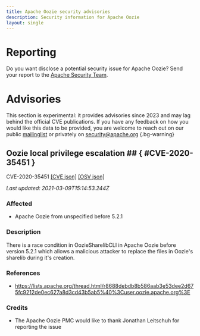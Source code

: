 ```yaml
---
title: Apache Oozie security advisories
description: Security information for Apache Oozie
layout: single
---
```


# Reporting

Do you want disclose a potential security issue for Apache Oozie? Send your report to the [Apache Security Team](mailto:security@apache.org).

# Advisories

This section is experimental: it provides advisories since 2023 and may lag behind the official CVE publications. If you have any feedback on how you would like this data to be provided, you are welcome to reach out on our public [mailinglist](/mailinglist) or privately on [security@apache.org](mailto:security@apache.org)
{.bg-warning}

## Oozie local privilege escalation ## { #CVE-2020-35451 }

CVE-2020-35451 [\[CVE json\]](./CVE-2020-35451.cve.json) [\[OSV json\]](./CVE-2020-35451.osv.json)



_Last updated: 2021-03-09T15:14:53.244Z_

### Affected

* Apache Oozie from unspecified before 5.2.1


### Description

There is a race condition in OozieSharelibCLI in Apache Oozie before version 5.2.1 which allows a malicious attacker to replace the files in Oozie's sharelib during it's creation. 

### References
* https://lists.apache.org/thread.html/r8688debdb8b586aab3e53dee2d675fc9212de0ec627a8d3cd43b5ab5%40%3Cuser.oozie.apache.org%3E


### Credits
* The Apache Oozie PMC would like to thank Jonathan Leitschuh for reporting the issue
